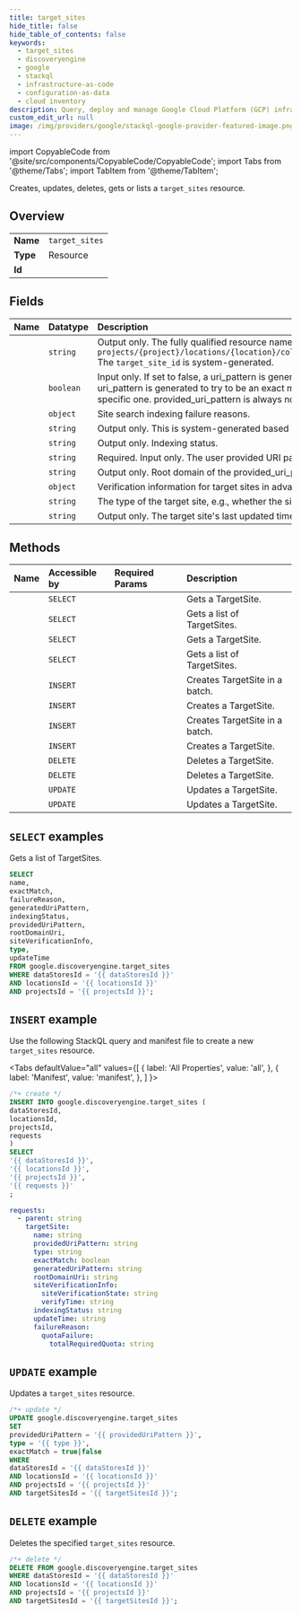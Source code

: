 ```yaml
---
title: target_sites
hide_title: false
hide_table_of_contents: false
keywords:
  - target_sites
  - discoveryengine
  - google
  - stackql
  - infrastructure-as-code
  - configuration-as-data
  - cloud inventory
description: Query, deploy and manage Google Cloud Platform (GCP) infrastructure and resources using SQL
custom_edit_url: null
image: /img/providers/google/stackql-google-provider-featured-image.png
---
```


import CopyableCode from '@site/src/components/CopyableCode/CopyableCode';
import Tabs from '@theme/Tabs';
import TabItem from '@theme/TabItem';

Creates, updates, deletes, gets or lists a <code>target_sites</code> resource.

## Overview
<table><tbody>
<tr><td><b>Name</b></td><td><code>target_sites</code></td></tr>
<tr><td><b>Type</b></td><td>Resource</td></tr>
<tr><td><b>Id</b></td><td><CopyableCode code="google.discoveryengine.target_sites" /></td></tr>
</tbody></table>

## Fields
| Name | Datatype | Description |
|:-----|:---------|:------------|
| <CopyableCode code="name" /> | `string` | Output only. The fully qualified resource name of the target site. `projects/{project}/locations/{location}/collections/{collection}/dataStores/{data_store}/siteSearchEngine/targetSites/{target_site}` The `target_site_id` is system-generated. |
| <CopyableCode code="exactMatch" /> | `boolean` | Input only. If set to false, a uri_pattern is generated to include all pages whose address contains the provided_uri_pattern. If set to true, an uri_pattern is generated to try to be an exact match of the provided_uri_pattern or just the specific page if the provided_uri_pattern is a specific one. provided_uri_pattern is always normalized to generate the URI pattern to be used by the search engine. |
| <CopyableCode code="failureReason" /> | `object` | Site search indexing failure reasons. |
| <CopyableCode code="generatedUriPattern" /> | `string` | Output only. This is system-generated based on the provided_uri_pattern. |
| <CopyableCode code="indexingStatus" /> | `string` | Output only. Indexing status. |
| <CopyableCode code="providedUriPattern" /> | `string` | Required. Input only. The user provided URI pattern from which the `generated_uri_pattern` is generated. |
| <CopyableCode code="rootDomainUri" /> | `string` | Output only. Root domain of the provided_uri_pattern. |
| <CopyableCode code="siteVerificationInfo" /> | `object` | Verification information for target sites in advanced site search. |
| <CopyableCode code="type" /> | `string` | The type of the target site, e.g., whether the site is to be included or excluded. |
| <CopyableCode code="updateTime" /> | `string` | Output only. The target site's last updated time. |

## Methods
| Name | Accessible by | Required Params | Description |
|:-----|:--------------|:----------------|:------------|
| <CopyableCode code="projects_locations_collections_data_stores_site_search_engine_target_sites_get" /> | `SELECT` | <CopyableCode code="collectionsId, dataStoresId, locationsId, projectsId, targetSitesId" /> | Gets a TargetSite. |
| <CopyableCode code="projects_locations_collections_data_stores_site_search_engine_target_sites_list" /> | `SELECT` | <CopyableCode code="collectionsId, dataStoresId, locationsId, projectsId" /> | Gets a list of TargetSites. |
| <CopyableCode code="projects_locations_data_stores_site_search_engine_target_sites_get" /> | `SELECT` | <CopyableCode code="dataStoresId, locationsId, projectsId, targetSitesId" /> | Gets a TargetSite. |
| <CopyableCode code="projects_locations_data_stores_site_search_engine_target_sites_list" /> | `SELECT` | <CopyableCode code="dataStoresId, locationsId, projectsId" /> | Gets a list of TargetSites. |
| <CopyableCode code="projects_locations_collections_data_stores_site_search_engine_target_sites_batch_create" /> | `INSERT` | <CopyableCode code="collectionsId, dataStoresId, locationsId, projectsId" /> | Creates TargetSite in a batch. |
| <CopyableCode code="projects_locations_collections_data_stores_site_search_engine_target_sites_create" /> | `INSERT` | <CopyableCode code="collectionsId, dataStoresId, locationsId, projectsId" /> | Creates a TargetSite. |
| <CopyableCode code="projects_locations_data_stores_site_search_engine_target_sites_batch_create" /> | `INSERT` | <CopyableCode code="dataStoresId, locationsId, projectsId" /> | Creates TargetSite in a batch. |
| <CopyableCode code="projects_locations_data_stores_site_search_engine_target_sites_create" /> | `INSERT` | <CopyableCode code="dataStoresId, locationsId, projectsId" /> | Creates a TargetSite. |
| <CopyableCode code="projects_locations_collections_data_stores_site_search_engine_target_sites_delete" /> | `DELETE` | <CopyableCode code="collectionsId, dataStoresId, locationsId, projectsId, targetSitesId" /> | Deletes a TargetSite. |
| <CopyableCode code="projects_locations_data_stores_site_search_engine_target_sites_delete" /> | `DELETE` | <CopyableCode code="dataStoresId, locationsId, projectsId, targetSitesId" /> | Deletes a TargetSite. |
| <CopyableCode code="projects_locations_collections_data_stores_site_search_engine_target_sites_patch" /> | `UPDATE` | <CopyableCode code="collectionsId, dataStoresId, locationsId, projectsId, targetSitesId" /> | Updates a TargetSite. |
| <CopyableCode code="projects_locations_data_stores_site_search_engine_target_sites_patch" /> | `UPDATE` | <CopyableCode code="dataStoresId, locationsId, projectsId, targetSitesId" /> | Updates a TargetSite. |

## `SELECT` examples

Gets a list of TargetSites.

```sql
SELECT
name,
exactMatch,
failureReason,
generatedUriPattern,
indexingStatus,
providedUriPattern,
rootDomainUri,
siteVerificationInfo,
type,
updateTime
FROM google.discoveryengine.target_sites
WHERE dataStoresId = '{{ dataStoresId }}'
AND locationsId = '{{ locationsId }}'
AND projectsId = '{{ projectsId }}'; 
```

## `INSERT` example

Use the following StackQL query and manifest file to create a new <code>target_sites</code> resource.

<Tabs
    defaultValue="all"
    values={[
        { label: 'All Properties', value: 'all', },
        { label: 'Manifest', value: 'manifest', },
    ]
}>
<TabItem value="all">

```sql
/*+ create */
INSERT INTO google.discoveryengine.target_sites (
dataStoresId,
locationsId,
projectsId,
requests
)
SELECT 
'{{ dataStoresId }}',
'{{ locationsId }}',
'{{ projectsId }}',
'{{ requests }}'
;
```
</TabItem>
<TabItem value="manifest">

```yaml
requests:
  - parent: string
    targetSite:
      name: string
      providedUriPattern: string
      type: string
      exactMatch: boolean
      generatedUriPattern: string
      rootDomainUri: string
      siteVerificationInfo:
        siteVerificationState: string
        verifyTime: string
      indexingStatus: string
      updateTime: string
      failureReason:
        quotaFailure:
          totalRequiredQuota: string

```
</TabItem>
</Tabs>

## `UPDATE` example

Updates a <code>target_sites</code> resource.

```sql
/*+ update */
UPDATE google.discoveryengine.target_sites
SET 
providedUriPattern = '{{ providedUriPattern }}',
type = '{{ type }}',
exactMatch = true|false
WHERE 
dataStoresId = '{{ dataStoresId }}'
AND locationsId = '{{ locationsId }}'
AND projectsId = '{{ projectsId }}'
AND targetSitesId = '{{ targetSitesId }}';
```

## `DELETE` example

Deletes the specified <code>target_sites</code> resource.

```sql
/*+ delete */
DELETE FROM google.discoveryengine.target_sites
WHERE dataStoresId = '{{ dataStoresId }}'
AND locationsId = '{{ locationsId }}'
AND projectsId = '{{ projectsId }}'
AND targetSitesId = '{{ targetSitesId }}';
```
